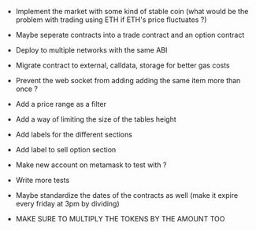-   Implement the market with some kind of stable coin (what would be the problem with trading using ETH if ETH's price fluctuates ?)
-   Maybe seperate contracts into a trade contract and an option contract
-   Deploy to multiple networks with the same ABI
-   Migrate contract to external, calldata, storage for better gas costs

-   Prevent the web socket from adding adding the same item more than once ?
-   Add a price range as a filter
-   Add a way of limiting the size of the tables height
-   Add labels for the different sections
-   Add label to sell option section
-   Make new account on metamask to test with ?
-   Write more tests
-   Maybe standardize the dates of the contracts as well (make it expire every friday at 3pm by dividing)

-   MAKE SURE TO MULTIPLY THE TOKENS BY THE AMOUNT TOO
